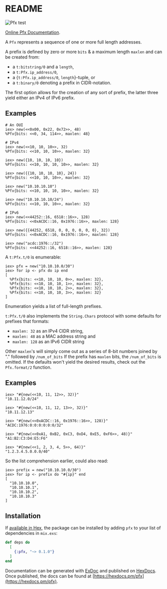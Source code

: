 # README

![Pfx test](https://github.com/hertogp/pfx/actions/workflows/elixir.yml/badge.svg)

[Online Pfx Documentation](https://hexdocs.pm/pfx).

<!-- @MODULEDOC -->

A `Pfx` represents a sequence of one or more full length addresses.

A prefix is defined by zero or more `bits` & a maximum length `maxlen` and
can be created from:
- a `t:bitstring/0` and a `length`,
- a `t:Pfx.ip_address/0`,
- a {`t:Pfx.ip_address/0`, `length`}-tuple, or
- a `t:binary/0` denoting a prefix in CIDR-notation.

The first option allows for the creation of any sort of prefix, the latter
three yield either an IPv4 of IPv6 prefix.

## Examples

    # An OUI
    iex> new(<<0x00, 0x22, 0x72>>, 48)
    %Pfx{bits: <<0, 34, 114>>, maxlen: 48}

    # IPv4
    iex> new(<<10, 10, 10>>, 32)
    %Pfx{bits: <<10, 10, 10>>, maxlen: 32}

    iex> new({10, 10, 10, 10})
    %Pfx{bits: <<10, 10, 10, 10>>, maxlen: 32}

    iex> new({{10, 10, 10, 10}, 24})
    %Pfx{bits: <<10, 10, 10>>, maxlen: 32}

    iex> new("10.10.10.10")
    %Pfx{bits: <<10, 10, 10, 10>>, maxlen: 32}

    iex> new("10.10.10.10/24")
    %Pfx{bits: <<10, 10, 10>>, maxlen: 32}

    # IPv6
    iex> new(<<44252::16, 6518::16>>, 128)
    %Pfx{bits: <<0xACDC::16, 0x1976::16>>, maxlen: 128}

    iex> new({{44252, 6518, 0, 0, 0, 0, 0, 0}, 32})
    %Pfx{bits: <<0xACDC::16, 0x1976::16>>, maxlen: 128}

    iex> new("acdc:1976::/32")
    %Pfx{bits: <<44252::16, 6518::16>>, maxlen: 128}


A `t:Pfx.t/0` is enumerable:

    iex> pfx = new("10.10.10.0/30")
    iex> for ip <- pfx do ip end
    [
      %Pfx{bits: <<10, 10, 10, 0>>, maxlen: 32},
      %Pfx{bits: <<10, 10, 10, 1>>, maxlen: 32},
      %Pfx{bits: <<10, 10, 10, 2>>, maxlen: 32},
      %Pfx{bits: <<10, 10, 10, 3>>, maxlen: 32}
    ]

Enumeration yields a list of full-length prefixes.

`t:Pfx.t/0` also implements the `String.Chars` protocol with some defaults for
prefixes that formats:
- `maxlen: 32` as an IPv4 CIDR string,
- `maxlen: 48` as a MAC address string and
- `maxlen: 128` as an IPv6 CIDR string

Other `maxlen`'s will simply come out as a series of 8-bit numbers joined by "."
followed by `/num_of_bits`  If the prefix has `maxlen` bits, the `/num_of_bits`
is omitted.  If the defaults won't yield the desired results, check out the
`Pfx.format/2` function.


## Examples

    iex> "#{new(<<10, 11, 12>>, 32)}"
    "10.11.12.0/24"

    iex> "#{new(<<10, 11, 12, 13>>, 32)}"
    "10.11.12.13"

    iex> "#{new(<<0xACDC::16, 0x1976::16>>, 128)}"
    "ACDC:1976:0:0:0:0:0:0/32"

    iex> "#{new(<<0xA1, 0xB2, 0xC3, 0xD4, 0xE5, 0xF6>>, 48)}"
    "A1:B2:C3:D4:E5:F6"

    iex> "#{new(<<1, 2, 3, 4, 5>>, 64)}"
    "1.2.3.4.5.0.0.0/40"


So the list comprehension earlier, could also read:

    iex> prefix = new("10.10.10.0/30")
    iex> for ip <- prefix do "#{ip}" end
    [
      "10.10.10.0",
      "10.10.10.1",
      "10.10.10.2",
      "10.10.10.3"
    ]



<!-- @MODULEDOC -->

## Installation

If [available in Hex](https://hex.pm/docs/publish), the package can be installed
by adding `pfx` to your list of dependencies in `mix.exs`:

```elixir
def deps do
  [
    {:pfx, "~> 0.1.0"}
  ]
end
```

Documentation can be generated with [ExDoc](https://github.com/elixir-lang/ex_doc)
and published on [HexDocs](https://hexdocs.pm). Once published, the docs can
be found at [https://hexdocs.pm/pfx](https://hexdocs.pm/pfx).

